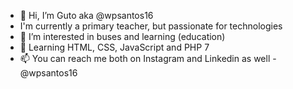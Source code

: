 - 👋 Hi, I’m Guto aka @wpsantos16
- I'm currently a primary teacher, but passionate for technologies
- 👀 I’m interested in buses and learning (education)
- 🌱 Learning HTML, CSS, JavaScript and PHP 7 
- 📫 You can reach me both on Instagram and Linkedin as well - @wpsantos16

<!---
wpsantos16/wpsantos16 is a ✨ special ✨ repository because its `README.md` (this file) appears on your GitHub profile.
You can click the Preview link to take a look at your changes.
--->
